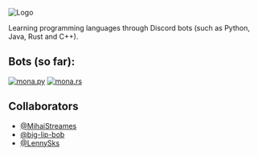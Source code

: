 ![Logo](https://cdn.discordapp.com/attachments/711696333089800213/1060847265708785664/unnamed-removebg-preview-trimmy.png)

Learning programming languages through Discord bots (such as Python, Java, Rust and C++).

## Bots (so far):
[![mona.py](https://cdn.discordapp.com/attachments/711696333089800213/1060847982897025024/monapy.jpg)][1]
[![mona.rs](https://cdn.discordapp.com/attachments/711696333089800213/1060847982511144990/monarust.jpg)][2]

## Collaborators
- [@MihaiStreames](https://github.com/MihaiStreames)
- [@big-lip-bob](https://github.com/big-lip-bob)
- [@LennySks](https://github.com/LennySks)

[1]: https://github.com/MihaiStreames/Bots.rs/tree/main/Mona_py
[2]: https://github.com/MihaiStreames/Bots.rs/tree/main/Mona.rs
